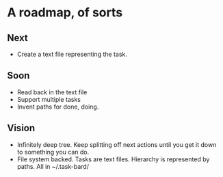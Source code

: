 # A roadmap, of sorts

## Next

+ Create a text file representing the task.

## Soon

+ Read back in the text file
+ Support multiple tasks
+ Invent paths for done, doing.

## Vision

+ Infinitely deep tree. Keep splitting off next actions until you get it down to something you can do.
+ File system backed. Tasks are text files. Hierarchy is represented by paths. All in ~/.task-bard/
